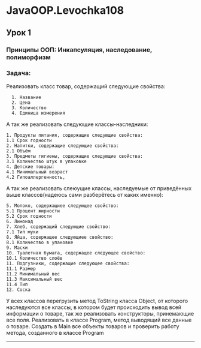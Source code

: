 # JavaOOP.Levochka108

## Урок 1

### Принципы ООП: Инкапсуляция, наследование, полиморфизм

### Задача: 

Реализовать класс товар, содержащий следующие свойства:

      1. Название
      2. Цена
      3. Количество
      4. Единица измерения
  
А так же реализовать следующие классы-наследники:

    1. Продукты питания, содержащие следующие свойства:
    1.1 Срок годности
    2. Напитки, содержащие следующие свойства:
    2.1 Объём
    3. Предметы гигиены, содержащие следующие свойства:
    3.1 Количество штук в упаковке
    4. Детские товары:
    4.1 Минимальный возраст
    4.2 Гипоаллергенность,

А так же реализовать слеюущие классы, наследуемые от приведённых выше классов(надеюсь сами разберётесь от каких именно):

    5. Молоко, содержащиее следующее свойство:
    5.1 Процент жирности
    5.2 Срок годности
    6. Лимонад
    7. Хлеб, содержащий следующие свойство:
    7.1 Тип муки
    8. Яйца, содержащее следующиее свойство:
    8.1 Количество в упаковке
    9. Маски
    10. Туалетная бумага, содержащее следующее свойство:
    10.1 Количество слоёв
    11. Подгузники, содержащие следующее свойства:
    11.1 Размер
    11.2 Минимальный вес
    11.3 Максимальный вес
    11.4 Тип
    12. Соска

У всех классов перегрузить метод ToString класса Object, от которого наследуются все классы, в котором будет происходить вывод всей информации о товаре, так же реализовать конструкторы, принемающие все поля.
Реализовать в классе Program, метод выводящий все данные о товаре. Создать в Main все объекты товаров и проверить работу метода, созданного в классе Program
_____
